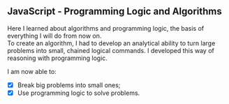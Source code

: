 ## JavaScript - Programming Logic and Algorithms

Here I learned about algorithms and programming logic, the basis of everything I will do from now on.<br>
To create an algorithm, I had to develop an analytical ability to turn large problems into small, chained logical commands. I developed this way of reasoning with programming logic.

I am now able to:
- [x] Break big problems into small ones;
- [x] Use programming logic to solve problems.